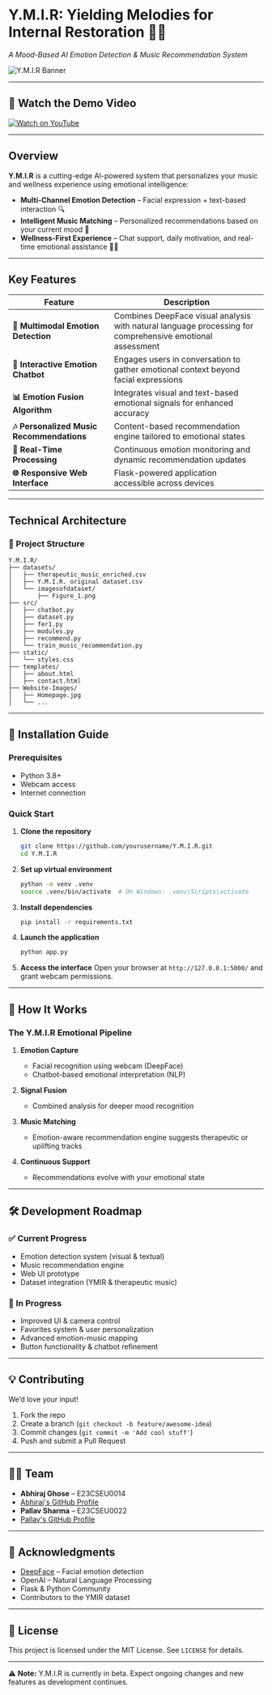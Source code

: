 # Y.M.I.R: Yielding Melodies for Internal Restoration 🎵🧠  
*A Mood-Based AI Emotion Detection & Music Recommendation System*

![Y.M.I.R Banner](https://github.com/pallav110/DTI-AND-AI-PROJECT/blob/main/YMIR%20thumbnail.jpg?raw=true)
<!-- Replace with your actual image path once added -->

---

## 🎥 **Watch the Demo Video**
[![Watch on YouTube](https://img.shields.io/badge/Watch%20Demo%20Video-Youtube-red?logo=youtube)](https://your-youtube-link.com)  
<!-- Replace with actual YouTube video link -->

---

## **Overview**  
**Y.M.I.R** is a cutting-edge AI-powered system that personalizes your music and wellness experience using emotional intelligence:

- **Multi-Channel Emotion Detection** – Facial expression + text-based interaction 🔍  
- **Intelligent Music Matching** – Personalized recommendations based on your current mood 🎷  
- **Wellness-First Experience** – Chat support, daily motivation, and real-time emotional assistance 💬💡  

---

## **Key Features**

| Feature | Description |
|---------|-------------|
| **🌝 Multimodal Emotion Detection** | Combines DeepFace visual analysis with natural language processing for comprehensive emotional assessment |
| **💬 Interactive Emotion Chatbot** | Engages users in conversation to gather emotional context beyond facial expressions |
| **📊 Emotion Fusion Algorithm** | Integrates visual and text-based emotional signals for enhanced accuracy |
| **🎶 Personalized Music Recommendations** | Content-based recommendation engine tailored to emotional states |
| **🔀 Real-Time Processing** | Continuous emotion monitoring and dynamic recommendation updates |
| **🌐 Responsive Web Interface** | Flask-powered application accessible across devices |

---

## **Technical Architecture**

### 📁 Project Structure
```
Y.M.I.R/
├── datasets/
│   ├── therapeutic_music_enriched.csv
│   ├── Y.M.I.R. original dataset.csv
│   └── imagesofdataset/
│       ├── Figure_1.png
├── src/
│   ├── chatbot.py
│   ├── dataset.py
│   ├── fer1.py
│   ├── modules.py
│   ├── recommend.py
│   └── train_music_recommendation.py
├── static/
│   └── styles.css
├── templates/
│   ├── about.html
│   ├── contact.html
├── Website-Images/
│   ├── Homepage.jpg
│   └── ...
```

---

## 🚀 **Installation Guide**

### Prerequisites
- Python 3.8+
- Webcam access
- Internet connection

### Quick Start

1. **Clone the repository**
   ```bash
   git clone https://github.com/yourusername/Y.M.I.R.git
   cd Y.M.I.R
   ```

2. **Set up virtual environment**
   ```bash
   python -m venv .venv
   source .venv/bin/activate  # On Windows: .venv\Scripts\activate
   ```

3. **Install dependencies**
   ```bash
   pip install -r requirements.txt
   ```

4. **Launch the application**
   ```bash
   python app.py
   ```

5. **Access the interface**
   Open your browser at `http://127.0.0.1:5000/` and grant webcam permissions.

---

## 🧠 **How It Works**

### The Y.M.I.R Emotional Pipeline

1. **Emotion Capture**  
   - Facial recognition using webcam (DeepFace)  
   - Chatbot-based emotional interpretation (NLP)

2. **Signal Fusion**  
   - Combined analysis for deeper mood recognition

3. **Music Matching**  
   - Emotion-aware recommendation engine suggests therapeutic or uplifting tracks

4. **Continuous Support**  
   - Recommendations evolve with your emotional state

---

## 🛠️ **Development Roadmap**

### ✅ Current Progress
- Emotion detection system (visual & textual)
- Music recommendation engine
- Web UI prototype
- Dataset integration (YMIR & therapeutic music)

### 🔧 In Progress
- Improved UI & camera control
- Favorites system & user personalization
- Advanced emotion-music mapping
- Button functionality & chatbot refinement

---

## 💡 **Contributing**

We’d love your input!

1. Fork the repo  
2. Create a branch (`git checkout -b feature/awesome-idea`)  
3. Commit changes (`git commit -m 'Add cool stuff'`)  
4. Push and submit a Pull Request

---

## 👨‍💻 **Team**

- **Abhiraj Ghose** – E23CSEU0014
- [Abhiraj's GitHub Profile](https://github.com/AetherSparks) 
- **Pallav Sharma** – E23CSEU0022  
- [Pallav's GitHub Profile](https://github.com/pallav)

---

## 🙌 **Acknowledgments**

- [DeepFace](https://github.com/serengil/deepface) – Facial emotion detection  
- OpenAI – Natural Language Processing  
- Flask & Python Community  
- Contributors to the YMIR dataset  

---

## 📄 **License**

This project is licensed under the MIT License. See `LICENSE` for details.

---

⚠️ **Note:** Y.M.I.R is currently in beta. Expect ongoing changes and new features as development continues.

